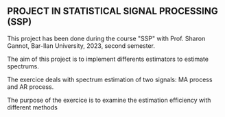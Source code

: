 ## PROJECT IN STATISTICAL SIGNAL PROCESSING (SSP)

This project has been done during the course "SSP" with Prof. Sharon Gannot, Bar-Ilan University,
2023, second semester.

The aim of this project is to implement differents estimators to estimate spectrums.

The exercice deals with spectrum estimation of two signals: MA process and AR process.

The purpose of the exercice is to examine the estimation efficiency with different methods

